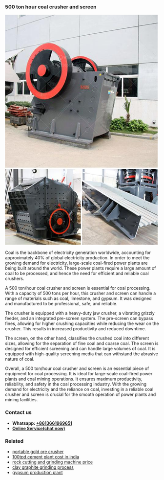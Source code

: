 <h3>500 ton hour coal crusher and screen</h3><img src='1702952841.jpg' alt=''><p>Coal is the backbone of electricity generation worldwide, accounting for approximately 40% of global electricity production. In order to meet the growing demand for electricity, large-scale coal-fired power plants are being built around the world. These power plants require a large amount of coal to be processed, and hence the need for efficient and reliable coal crushers.</p><p>A 500 ton/hour coal crusher and screen is essential for coal processing. With a capacity of 500 tons per hour, this crusher and screen can handle a range of materials such as coal, limestone, and gypsum. It was designed and manufactured to be professional, safe, and reliable.</p><p>The crusher is equipped with a heavy-duty jaw crusher, a vibrating grizzly feeder, and an integrated pre-screen system. The pre-screen can bypass fines, allowing for higher crushing capacities while reducing the wear on the crusher. This results in increased productivity and reduced downtime.</p><p>The screen, on the other hand, classifies the crushed coal into different sizes, allowing for the separation of fine coal and coarse coal. The screen is designed for efficient screening and can handle large volumes of coal. It is equipped with high-quality screening media that can withstand the abrasive nature of coal.</p><p>Overall, a 500 ton/hour coal crusher and screen is an essential piece of equipment for coal processing. It is ideal for large-scale coal-fired power plants and coal mining operations. It ensures maximum productivity, reliability, and safety in the coal processing industry. With the growing demand for electricity and the reliance on coal, investing in a reliable coal crusher and screen is crucial for the smooth operation of power plants and mining facilities.</p><h3>Contact us</h3><ul><li><strong>Whatsapp:&nbsp;<a href="https://wa.me/8613661969651">+8613661969651</a></strong></li><li><a href="https://swt.shibang-china.com/?git&amp;zhl&amp;500 ton hour coal crusher and screen"><strong>Online Service(chat now)</strong></a></li></ul><h3>Related</h3><ul><li><a href='portable gold ore crusher.md'>portable gold ore crusher</a></li><li><a href='100tpd cement plant cost in india.md'>100tpd cement plant cost in india</a></li><li><a href='rock cutting and grinding machine price.md'>rock cutting and grinding machine price</a></li><li><a href='clay graphite grinding process.md'>clay graphite grinding process</a></li><li><a href='gypsum production plant.md'>gypsum production plant</a></li></ul>